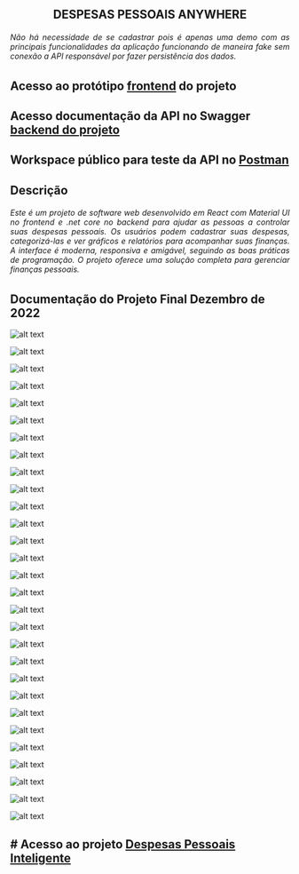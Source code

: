 <h2 align="center"> 
   DESPESAS PESSOAIS  ANYWHERE
</h2>

<h6 align="justify">
    Não há necessidade de se cadastrar pois é apenas uma demo com as principais funcionalidades da aplicação funcionando de maneira fake sem conexão a API responsável por fazer persistência dos dados.
</h6>
<h2 align="left"> 
Acesso ao protótipo <a href="https://despesas-pessoasis-aws.d26q19cgt5w2n4.amplifyapp.com/" target="_blank" >frontend</a> do projeto
</h2>

<h2 align="left"> 
Acesso documentação da API no Swagger <a href="http://api-despesas-pessoais-aspnetcore.bwg2czahbvgefufr.eastus.azurecontainer.io/swagger/index.html" target="_blank" >backend do projeto</a>
</h2>
<h2 align="left"> 
Workspace público para teste da API no <a href="https://www.postman.com/bold-eclipse-872793/workspace/api-despesas-pessoais-azure" target="_blank" >Postman</a>
</h2>

<h2 align="left"> 
Descrição 
</h2>

<h6 align="justify">
 Este é um projeto de software web desenvolvido em React com Material UI no frontend e .net core no backend para ajudar as pessoas a controlar suas despesas pessoais. Os usuários podem cadastrar suas despesas, categorizá-las e ver gráficos e relatórios para acompanhar suas finanças. A interface é moderna, responsiva e amigável, seguindo as boas práticas de programação. O projeto oferece uma solução completa para gerenciar finanças pessoais.
</h6>

<h2 align="left">
Documentação do Projeto Final Dezembro de 2022
</h2>

![alt text](https://github.com/alexfariakof/app-despesas-anyware/blob/main/.documentos/.Telas/projeto_final_1.png)

![alt text](https://github.com/alexfariakof/app-despesas-anyware/blob/main/.documentos/.Telas/projeto_final_2.png)


![alt text](https://github.com/alexfariakof/app-despesas-anyware/blob/main/.documentos/.Telas/projeto_final_4.png)

![alt text](https://github.com/alexfariakof/app-despesas-anyware/blob/main/.documentos/.Telas/projeto_final_5.png)

![alt text](https://github.com/alexfariakof/app-despesas-anyware/blob/main/.documentos/.Telas/projeto_final_6.png)

![alt text](https://github.com/alexfariakof/app-despesas-anyware/blob/main/.documentos/.Telas/projeto_final_7.png)

![alt text](https://github.com/alexfariakof/app-despesas-anyware/blob/main/.documentos/.Telas/projeto_final_8.png)

![alt text](https://github.com/alexfariakof/app-despesas-anyware/blob/main/.documentos/.Telas/projeto_final_9.png)

![alt text](https://github.com/alexfariakof/app-despesas-anyware/blob/main/.documentos/.Telas/projeto_final_10.png)

![alt text](https://github.com/alexfariakof/app-despesas-anyware/blob/main/.documentos/.Telas/projeto_final_11.png)

![alt text](https://github.com/alexfariakof/app-despesas-anyware/blob/main/.documentos/.Telas/projeto_final_12.png)

![alt text](https://github.com/alexfariakof/app-despesas-anyware/blob/main/.documentos/.Telas/projeto_final_13.png)

![alt text](https://github.com/alexfariakof/app-despesas-anyware/blob/main/.documentos/.Telas/projeto_final_14.png)

![alt text](https://github.com/alexfariakof/app-despesas-anyware/blob/main/.documentos/.Telas/projeto_final_15.png)

![alt text](https://github.com/alexfariakof/app-despesas-anyware/blob/main/.documentos/.Telas/projeto_final_16.png)

![alt text](https://github.com/alexfariakof/app-despesas-anyware/blob/main/.documentos/.Telas/projeto_final_17.png)

![alt text](https://github.com/alexfariakof/app-despesas-anyware/blob/main/.documentos/.Telas/projeto_final_18.png)

![alt text](https://github.com/alexfariakof/app-despesas-anyware/blob/main/.documentos/.Telas/projeto_final_19.png)

![alt text](https://github.com/alexfariakof/app-despesas-anyware/blob/main/.documentos/.Telas/projeto_final_20.png)

![alt text](https://github.com/alexfariakof/app-despesas-anyware/blob/main/.documentos/.Telas/projeto_final_21.png)

![alt text](https://github.com/alexfariakof/app-despesas-anyware/blob/main/.documentos/.Telas/projeto_final_22.png)

![alt text](https://github.com/alexfariakof/app-despesas-anyware/blob/main/.documentos/.Telas/projeto_final_23.png)

![alt text](https://github.com/alexfariakof/app-despesas-anyware/blob/main/.documentos/.Telas/projeto_final_24.png)

![alt text](https://github.com/alexfariakof/app-despesas-anyware/blob/main/.documentos/.Telas/projeto_final_25.png)

![alt text](https://github.com/alexfariakof/app-despesas-anyware/blob/main/.documentos/.Telas/projeto_final_26.png)

![alt text](https://github.com/alexfariakof/app-despesas-anyware/blob/main/.documentos/.Telas/projeto_final_27.png)

![alt text](https://github.com/alexfariakof/app-despesas-anyware/blob/main/.documentos/.Telas/projeto_final_28.png)

![alt text](https://github.com/alexfariakof/app-despesas-anyware/blob/main/.documentos/.Telas/projeto_final_29.png)

![alt text](https://github.com/alexfariakof/app-despesas-anyware/blob/main/.documentos/.Telas/projeto_final_30.png)

<h2 align="left"> 
# Acesso ao projeto <a href="https://despesas-pessoasis-aws.d26q19cgt5w2n4.amplifyapp.com/" target="_blank" >Despesas Pessoais Inteligente</a>
</h2>
